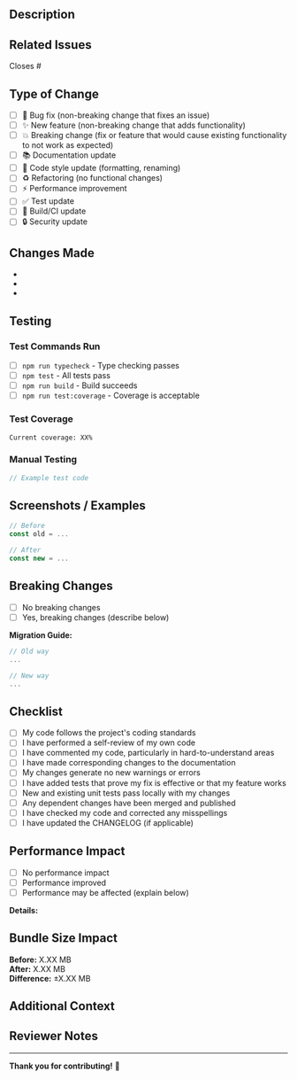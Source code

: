 ## Description

<!-- Provide a clear and concise description of your changes -->

## Related Issues

<!-- Link to related issues using #issue_number -->

Closes #

## Type of Change

<!-- Mark the relevant option with an 'x' -->

- [ ] 🐛 Bug fix (non-breaking change that fixes an issue)
- [ ] ✨ New feature (non-breaking change that adds functionality)
- [ ] 💥 Breaking change (fix or feature that would cause existing functionality to not work as expected)
- [ ] 📚 Documentation update
- [ ] 🎨 Code style update (formatting, renaming)
- [ ] ♻️ Refactoring (no functional changes)
- [ ] ⚡ Performance improvement
- [ ] ✅ Test update
- [ ] 🔧 Build/CI update
- [ ] 🔒 Security update

## Changes Made

<!-- List the main changes you made -->

-
-
-

## Testing

<!-- Describe the tests you ran and how to reproduce them -->

### Test Commands Run

- [ ] `npm run typecheck` - Type checking passes
- [ ] `npm test` - All tests pass
- [ ] `npm run build` - Build succeeds
- [ ] `npm run test:coverage` - Coverage is acceptable

### Test Coverage

<!-- If applicable, show before/after coverage -->

```
Current coverage: XX%
```

### Manual Testing

<!-- Describe any manual testing you did -->

```typescript
// Example test code
```

## Screenshots / Examples

<!-- If applicable, add screenshots or code examples -->

```typescript
// Before
const old = ...

// After
const new = ...
```

## Breaking Changes

<!-- List any breaking changes and migration steps -->

- [ ] No breaking changes
- [ ] Yes, breaking changes (describe below)

**Migration Guide:**

<!-- If breaking changes, explain how users should update their code -->

```typescript
// Old way
...

// New way
...
```

## Checklist

<!-- Mark completed items with an 'x' -->

- [ ] My code follows the project's coding standards
- [ ] I have performed a self-review of my own code
- [ ] I have commented my code, particularly in hard-to-understand areas
- [ ] I have made corresponding changes to the documentation
- [ ] My changes generate no new warnings or errors
- [ ] I have added tests that prove my fix is effective or that my feature works
- [ ] New and existing unit tests pass locally with my changes
- [ ] Any dependent changes have been merged and published
- [ ] I have checked my code and corrected any misspellings
- [ ] I have updated the CHANGELOG (if applicable)

## Performance Impact

<!-- Describe any performance implications -->

- [ ] No performance impact
- [ ] Performance improved
- [ ] Performance may be affected (explain below)

**Details:**

## Bundle Size Impact

<!-- If applicable, note any changes to bundle size -->

**Before:** X.XX MB  
**After:** X.XX MB  
**Difference:** ±X.XX MB

## Additional Context

<!-- Add any other context about the PR here -->

## Reviewer Notes

<!-- Anything you want reviewers to pay special attention to -->

---

**Thank you for contributing!** 🎉
